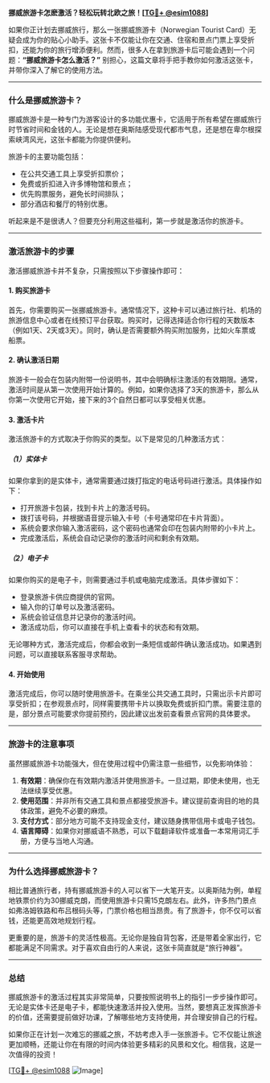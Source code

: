 **挪威旅游卡怎麽激活？轻松玩转北欧之旅！[[TG💪+ @esim1088](https://t.me/s/esim1088)]**

如果你正计划去挪威旅行，那么一张挪威旅游卡（Norwegian Tourist Card）无疑会成为你的贴心小助手。这张卡不仅能让你在交通、住宿和景点门票上享受折扣，还能为你的旅行增添便利。然而，很多人在拿到旅游卡后可能会遇到一个问题：**“挪威旅游卡怎么激活？”** 别担心，这篇文章将手把手教你如何激活这张卡，并带你深入了解它的使用方法。

---

### **什么是挪威旅游卡？**
挪威旅游卡是一种专门为游客设计的多功能优惠卡，它适用于所有希望在挪威旅行时节省时间和金钱的人。无论是想在奥斯陆感受现代都市气息，还是想在卑尔根探索峡湾风光，这张卡都能为你提供便利。

旅游卡的主要功能包括：
- 在公共交通工具上享受折扣票价；
- 免费或折扣进入许多博物馆和景点；
- 优先购票服务，避免长时间排队；
- 部分酒店和餐厅的特别优惠。

听起来是不是很诱人？但要充分利用这些福利，第一步就是激活你的旅游卡。

---

### **激活旅游卡的步骤**
激活挪威旅游卡并不复杂，只需按照以下步骤操作即可：

#### **1. 购买旅游卡**
首先，你需要购买一张挪威旅游卡。通常情况下，这种卡可以通过旅行社、机场的旅游信息中心或者在线预订平台获取。购买时，记得选择适合你行程的天数版本（例如1天、2天或3天）。同时，确认是否需要额外购买附加服务，比如火车票或船票。

#### **2. 确认激活日期**
旅游卡一般会在包装内附带一份说明书，其中会明确标注激活的有效期限。通常，激活时间是从第一次使用开始计算的。例如，如果你选择了3天的旅游卡，那么从你第一次使用它开始，接下来的3个自然日都可以享受相关优惠。

#### **3. 激活卡片**
激活旅游卡的方式取决于你购买的类型。以下是常见的几种激活方式：

##### **（1）实体卡**
如果你拿到的是实体卡，通常需要通过拨打指定的电话号码进行激活。具体操作如下：
- 打开旅游卡包装，找到卡片上的激活号码。
- 拨打该号码，并根据语音提示输入卡号（卡号通常印在卡片背面）。
- 系统会要求你输入激活密码，这个密码也通常会印在包装内附带的小卡片上。
- 完成激活后，系统会自动记录你的激活时间和剩余有效期。

##### **（2）电子卡**
如果你购买的是电子卡，则需要通过手机或电脑完成激活。具体步骤如下：
- 登录旅游卡供应商提供的官网。
- 输入你的订单号以及激活密码。
- 系统会验证信息并记录你的激活时间。
- 激活成功后，你可以直接在手机上查看卡的状态和有效期。

无论哪种方式，激活完成后，你都会收到一条短信或邮件确认激活成功。如果遇到问题，可以直接联系客服寻求帮助。

#### **4. 开始使用**
激活完成后，你可以随时使用旅游卡。在乘坐公共交通工具时，只需出示卡片即可享受折扣；在参观景点时，同样需要携带卡片以换取免费或折扣门票。需要注意的是，部分景点可能要求你提前预约，因此建议出发前查看景点官网的具体要求。

---

### **旅游卡的注意事项**
虽然挪威旅游卡功能强大，但在使用过程中仍需注意一些细节，以免影响体验：

1. **有效期**：确保你在有效期内激活并使用旅游卡。一旦过期，即使未使用，也无法继续享受优惠。
2. **使用范围**：并非所有交通工具和景点都接受旅游卡。建议提前查询目的地的具体政策，避免不必要的麻烦。
3. **支付方式**：部分地方可能不支持现金支付，建议随身携带信用卡或电子钱包。
4. **语言障碍**：如果你对挪威语不熟悉，可以下载翻译软件或准备一本常用词汇手册，方便与当地人沟通。

---

### **为什么选择挪威旅游卡？**
相比普通旅行者，持有挪威旅游卡的人可以省下一大笔开支。以奥斯陆为例，单程地铁票价约为30挪威克朗，而使用旅游卡只需15克朗左右。此外，许多热门景点如弗洛姆铁路和布吕根码头等，门票价格也相当昂贵。有了旅游卡，你不仅可以省钱，还能更高效地规划行程。

更重要的是，旅游卡的灵活性极高。无论你是独自背包客，还是带着全家出行，它都能满足不同需求。对于喜欢自由行的人来说，这张卡简直就是“旅行神器”。

---

### **总结**
挪威旅游卡的激活过程其实非常简单，只要按照说明书上的指引一步步操作即可。无论是实体卡还是电子卡，都能快速激活并投入使用。当然，要想真正发挥旅游卡的价值，还需要提前做好功课，了解哪些地方支持使用，并合理安排自己的行程。

如果你正在计划一次难忘的挪威之旅，不妨考虑入手一张旅游卡。它不仅能让旅途更加顺畅，还能让你在有限的时间内体验更多精彩的风景和文化。相信我，这是一次值得的投资！

[[TG💪+ @esim1088](https://t.me/s/esim1088) ![Image](https://i.postimg.cc/4NQfJmqS/Snipaste-2025-05-13-00-14-12.png)]